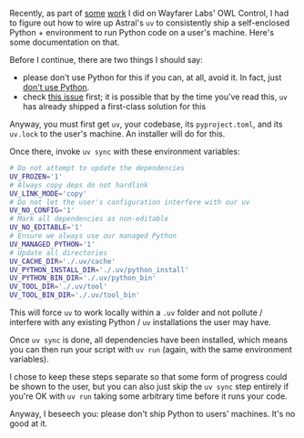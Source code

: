 Recently, as part of [some](https://github.com/Wayfarer-Labs/owl-control/pull/53) [work](https://github.com/Wayfarer-Labs/owl-control/pull/55) I did on Wayfarer Labs' OWL Control, I had to figure out how to wire up Astral's `uv` to consistently ship a self-enclosed Python + environment to run Python code on a user's machine. Here's some documentation on that.

<!-- more -->

Before I continue, there are two things I should say:

- please don't use Python for this if you can, at all, avoid it. In fact, just [don't use Python](/notes/programming/reasons-i-do-not-like-python/).
- check [this issue](https://github.com/astral-sh/uv/issues/5802) first; it is possible that by the time you've read this, `uv` has already shipped a first-class solution for this

Anyway, you must first get `uv`, your codebase, its `pyproject.toml`, and its `uv.lock` to the user's machine. An installer will do for this.

Once there, invoke `uv sync` with these environment variables:

```sh
# Do not attempt to update the dependencies
UV_FROZEN='1'
# Always copy deps do not hardlink
UV_LINK_MODE='copy'
# Do not let the user's configuration interfere with our uv
UV_NO_CONFIG='1'
# Mark all dependencies as non-editable
UV_NO_EDITABLE='1'
# Ensure we always use our managed Python
UV_MANAGED_PYTHON='1'
# Update all directories
UV_CACHE_DIR='./.uv/cache'
UV_PYTHON_INSTALL_DIR='./.uv/python_install'
UV_PYTHON_BIN_DIR='./.uv/python_bin'
UV_TOOL_DIR='./.uv/tool'
UV_TOOL_BIN_DIR='./.uv/tool_bin'
```

This will force `uv` to work locally within a `.uv` folder and not pollute / interfere with any existing Python / `uv` installations the user may have.

Once `uv sync` is done, all dependencies have been installed, which means you can then run your script with `uv run` (again, with the same environment variables).

I chose to keep these steps separate so that some form of progress could be shown to the user, but you can also just skip the `uv sync` step entirely if you're OK with `uv run` taking some arbitrary time before it runs your code.

Anyway, I beseech you: please don't ship Python to users' machines. It's no good at it.
